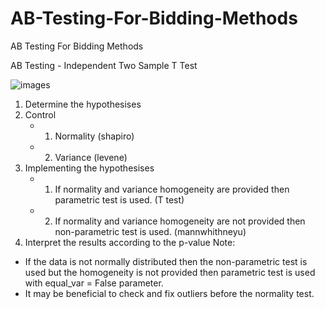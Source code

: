 # AB-Testing-For-Bidding-Methods
AB Testing For Bidding Methods

AB Testing -  Independent Two Sample T Test

![images](images.png)
1. Determine the hypothesises
2. Control
    - 1. Normality (shapiro)
    - 2. Variance (levene)
3. Implementing the hypothesises
    - 1. If normality and variance homogeneity are provided then parametric test is used. (T test)
    - 2. If normality and variance homogeneity are not provided then non-parametric test is used. (mannwhithneyu)
4. Interpret the results according to the p-value
Note:
- If the data is not normally distributed then the non-parametric test is used but the homogeneity is not provided then parametric test is used with equal_var = False parameter.
- It may be beneficial to check and fix outliers before the normality test.



